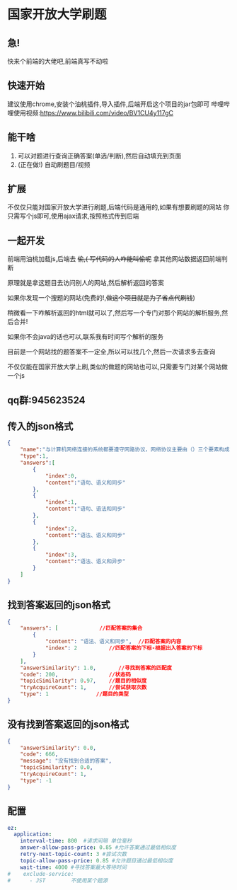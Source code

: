 # 国家开放大学刷题


## 急!
快来个前端的大佬吧,前端真写不动啦

## 快速开始
建议使用chrome,安装个油桃插件,导入插件,后端开启这个项目的jar包即可 哔哩哔哩使用视频:https://www.bilibili.com/video/BV1CU4y117gC

## 能干啥
1. 可以对题进行查询正确答案(单选/判断),然后自动填充到页面
2. (正在做!) 自动刷题目/视频 

## 扩展
不仅仅只能对国家开放大学进行刷题,后端代码是通用的,如果有想要刷题的网站
你只需写个js即可,使用ajax请求,按照格式传到后端


## 一起开发
前端用油桃加载js,后端去 ~~偷,( 写代码的人咋能叫偷呢~~ 拿其他网站数据返回前端判断

原理就是拿这题目去访问别人的网站,然后解析返回的答案

如果你发现一个搜题的网站(免费的!,~~做这个项目就是为了省点代刷钱~~)

稍微看一下咋解析返回的html就可以了,然后写一个专门对那个网站的解析服务,然后合并!


如果你不会java的话也可以,联系我有时间写个解析的服务

目前是一个网站找的题答案不一定全,所以可以找几个,然后一次请求多去查询

不仅仅能在国家开放大学上刷,类似的做题的网站也可以,只需要专门对某个网站做一个js

## qq群:945623524

## 传入的json格式

```json
{
    "name":"与计算机网络连接的系统都要遵守网路协议，网络协议主要由（）三个要素构成",
    "type":1,
    "answers":[
        {
            "index":0,
            "content":"语句、语义和同步"
        },
        {
            "index":1,
            "content":"语句、语法和同步"
        },
        {
            "index":2,
            "content":"语法、语义和同步"
        },
        {
            "index":3,
            "content":"语法、语义和异步"
        }
    ]
}
```

## 找到答案返回的json格式

```json
{
    "answers": [             //匹配答案的集合
        {
            "content": "语法、语义和同步",  //匹配答案的内容
            "index": 2          //匹配答案的下标-根据出入答案的下标
        }
    ],
    "answerSimilarity": 1.0,       //寻找到答案的匹配度
    "code": 200,                //状态码
    "topicSimilarity": 0.97,    //题目的相似度
    "tryAcquireCount": 1,       //尝试获取次数
    "type": 1               //题目的类型
}
```

## 没有找到答案返回的json格式

```json
{
    "answerSimilarity": 0.0,
    "code": 666,
    "message": "没有找到合适的答案",
    "topicSimilarity": 0.0,
    "tryAcquireCount": 1,
    "type": -1
}
```
## 配置
```yaml
ez:
  application:
    interval-time: 800  #请求间隔 单位毫秒
    answer-allow-pass-price: 0.85 #允许答案通过最低相似度
    retry-next-topic-count: 3 #尝试次数
    topic-allow-pass-price: 0.85 #允许题目通过最低相似度
    wait-time: 4000 #寻找答案最大等待时间
#    exclude-service:
#      - JST        不使用某个题源
```




